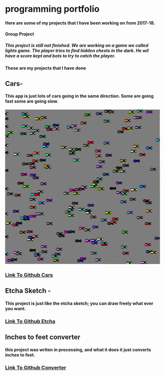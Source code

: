 # programming portfolio



#### Here are some of my projects that I have been working on from 2017-18.



#### Group Project 
##### This project is still not finished. We are working on a game we called lights game. The player tries to find hidden chests in the dark. He wil have a score kept and bots to try to catch the player.


#### These are my projects that I have done


## Cars-
#### This app is just lots of cars going in the same direction. Some are going fast some are going slow. 


![cars](https://github.com/er1ck02/cars/blob/master/cars.png)
### [Link To Github Cars](https://github.com/er1ck02/Cars)

## Etcha Sketch -
#### This project is just like the etcha sketch; you can draw freely what ever you want.

### [Link To Github Etcha](https://github.com/er1ck02/EtchaScetch)


## Inches to feet converter
#### this project was writen in processing, and what it does it just converts inches to feet.
### [Link To Github Converter](https://github.com/er1ck02/InchestToFeet)










